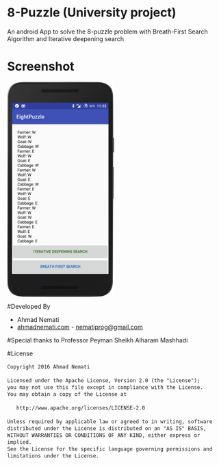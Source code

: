 # 8-Puzzle (University project)
An android App to solve the 8-puzzle problem with  Breath-First Search Algorithm and Iterative deepening search 
# Screenshot
  <img src="https://raw.githubusercontent.com/AhmadNemati/8-Puzzle/master/art/device-2016-10-26-113404.png" align="middle"  width="250" height="502" />
  
  
#Developed By

* Ahmad Nemati 
 * [ahmadnemati.com](http://ahmadnemati.com) - <nematiprog@gmail.com>
 
#Special thanks to
Professor Peyman Sheikh Alharam Mashhadi

#License

    Copyright 2016 Ahmad Nemati

    Licensed under the Apache License, Version 2.0 (the "License");
    you may not use this file except in compliance with the License.
    You may obtain a copy of the License at

       http://www.apache.org/licenses/LICENSE-2.0

    Unless required by applicable law or agreed to in writing, software
    distributed under the License is distributed on an "AS IS" BASIS,
    WITHOUT WARRANTIES OR CONDITIONS OF ANY KIND, either express or implied.
    See the License for the specific language governing permissions and
    limitations under the License.

 
